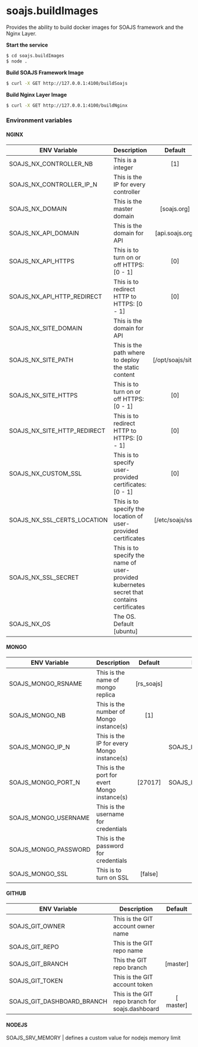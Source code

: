# soajs.buildImages

Provides the ability to build docker images for SOAJS framework and the Nginx Layer.

**Start the service**
```sh
$ cd soajs.buildImages
$ node .
```


**Build SOAJS Framework Image**
```sh
$ curl -X GET http://127.0.0.1:4100/buildSoajs
```


**Build Nginx Layer Image**
```sh
$ curl -X GET http://127.0.0.1:4100/buildNginx
```


### Environment variables

#### NGINX
ENV Variable | Description | Default | Example
--- | ----- | :---: | ---
SOAJS_NX_CONTROLLER_NB | This is a integer | [1] |
SOAJS_NX_CONTROLLER_IP_N | This is the IP for every controller |  | SOAJS_NX_CONTROLLER_IP_1
SOAJS_NX_DOMAIN | This is the master domain | [soajs.org] |
SOAJS_NX_API_DOMAIN | This is the domain for API | [api.soajs.org] |
SOAJS_NX_API_HTTPS | This is to turn on or off HTTPS: [0 - 1] | [0] |
SOAJS_NX_API_HTTP_REDIRECT | This is to redirect HTTP to HTTPS: [0 - 1] | [0] |
SOAJS_NX_SITE_DOMAIN | This is the domain for API |  |
SOAJS_NX_SITE_PATH | This is the path where to deploy the static content | [/opt/soajs/site] |
SOAJS_NX_SITE_HTTPS | This is to turn on or off HTTPS: [0 - 1] | [0] |
SOAJS_NX_SITE_HTTP_REDIRECT | This is to redirect HTTP to HTTPS: [0 - 1] | [0] |
SOAJS_NX_CUSTOM_SSL | This is to specify user-provided certificates: [0 - 1]| [0] |
SOAJS_NX_SSL_CERTS_LOCATION | This is to specify the location of user-provided certificates | [/etc/soajs/ssl] |
SOAJS_NX_SSL_SECRET | This is to specify the name of user-provided kubernetes secret that contains certificates | |
SOAJS_NX_OS | The OS. Default [ubuntu] |  |

#### MONGO
ENV Variable | Description | Default | Example
--- | ----- | :---: | ---
SOAJS_MONGO_RSNAME | This is the name of mongo replica | [rs_soajs] |
SOAJS_MONGO_NB | This is the number of Mongo instance(s) | [1]
SOAJS_MONGO_IP_N | This is the IP for every Mongo instance(s) |  | SOAJS_MONGO_IP_1
SOAJS_MONGO_PORT_N | This is the port for evert Mongo instance(s) | [27017] | SOAJS_MONGO_PORT_1
SOAJS_MONGO_USERNAME | This is the username for credentials |  |
SOAJS_MONGO_PASSWORD | This is the password for credentials |  |
SOAJS_MONGO_SSL | This is to turn on SSL | [false] |

#### GITHUB
ENV Variable | Description | Default | Example
--- | ----- | :---: | ---
SOAJS_GIT_OWNER | This is the GIT account owner name |  |
SOAJS_GIT_REPO | This is the GIT repo name |  |
SOAJS_GIT_BRANCH | This the GIT repo branch | [master] |
SOAJS_GIT_TOKEN | This is the GIT account token |  |
SOAJS_GIT_DASHBOARD_BRANCH | This is the GIT repo branch for soajs.dashboard | [ master] |

#### NODEJS
SOAJS_SRV_MEMORY | defines a custom value for nodejs memory limit
